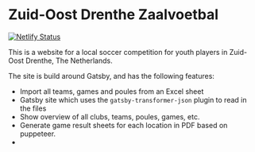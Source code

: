 # Zuid-Oost Drenthe Zaalvoetbal

[![Netlify Status](https://api.netlify.com/api/v1/badges/5be23550-0b5c-45df-af5e-e66e0588260a/deploy-status)](https://app.netlify.com/sites/zod-zaalvoetbal/deploys)

This is a website for a local soccer competition for youth players in Zuid-Oost Drenthe, The Netherlands.

The site is build around Gatsby, and has the following features:

-   Import all teams, games and poules from an Excel sheet
-   Gatsby site which uses the `gatsby-transformer-json` plugin to read in the files
-   Show overview of all clubs, teams, poules, games, etc.
-   Generate game result sheets for each location in PDF based on puppeteer.
-

